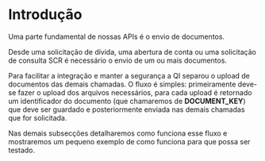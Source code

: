 # Introdução

Uma parte fundamental de nossas APIs é o envio de documentos.

Desde uma solicitação de dívida, uma abertura de conta ou uma solicitação de consulta SCR é necessário o envio de um ou mais documentos.

Para facilitar a integração e manter a segurança a QI separou o upload de documentos das demais chamadas. O fluxo é simples: primeiramente deve-se fazer o upload dos arquivos necessários, para cada upload é retornado um identificador do documento (que chamaremos de **DOCUMENT_KEY**) que deve ser guardado e posteriormente enviada nas demais chamadas que for solicitada.

Nas demais subsecções detalharemos como funciona esse fluxo e mostraremos um pequeno exemplo de como funciona para que possa ser testado.
